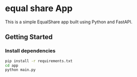 # equal share App

This is a simple EqualShare app built using Python and FastAPI.

## Getting Started

### Install dependencies

```bash
pip install -r requirements.txt
cd app
python main.py
